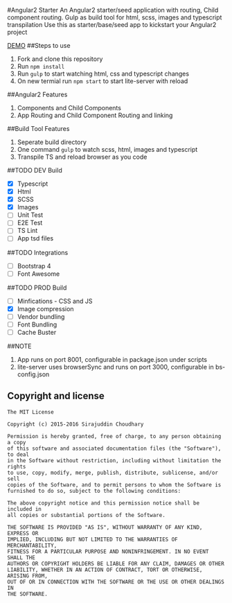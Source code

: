 #Angular2 Starter
An Angular2 starter/seed application with routing, Child component routing. Gulp as build tool for html, scss, images and typescript transpilation
Use this as starter/base/seed app to kickstart your Angular2 project

[DEMO](http://sirajc.github.io/angular2-starter)
##Steps to use
1. Fork and clone this repository
1. Run `npm install`
1. Run `gulp` to start watching html, css and typescript changes
1. On new termial run `npm start` to start lite-server with reload

##Angular2 Features
1. Components and Child Components
1. App Routing and Child Component Routing and linking

##Build Tool Features
1. Seperate build directory
1. One command `gulp` to watch scss, html, images and typescript
1. Transpile TS and reload browser as you code

##TODO DEV Build
- [x] Typescript
- [x] Html
- [x] SCSS
- [x] Images
- [ ] Unit Test
- [ ] E2E Test
- [ ] TS Lint
- [ ] App tsd files

##TODO Integrations
- [ ] Bootstrap 4
- [ ] Font Awesome

##TODO PROD Build
- [ ] Minfications - CSS and JS
- [x] Image compression
- [ ] Vendor bundling
- [ ] Font Bundling
- [ ] Cache Buster

##NOTE
1. App runs on port 8001, configurable in package.json under scripts
1. lite-server uses browserSync and runs on port 3000, configurable in bs-config.json

## Copyright and license

	The MIT License

	Copyright (c) 2015-2016 Sirajuddin Choudhary

	Permission is hereby granted, free of charge, to any person obtaining a copy
	of this software and associated documentation files (the "Software"), to deal
	in the Software without restriction, including without limitation the rights
	to use, copy, modify, merge, publish, distribute, sublicense, and/or sell
	copies of the Software, and to permit persons to whom the Software is
	furnished to do so, subject to the following conditions:

	The above copyright notice and this permission notice shall be included in
	all copies or substantial portions of the Software.

	THE SOFTWARE IS PROVIDED "AS IS", WITHOUT WARRANTY OF ANY KIND, EXPRESS OR
	IMPLIED, INCLUDING BUT NOT LIMITED TO THE WARRANTIES OF MERCHANTABILITY,
	FITNESS FOR A PARTICULAR PURPOSE AND NONINFRINGEMENT. IN NO EVENT SHALL THE
	AUTHORS OR COPYRIGHT HOLDERS BE LIABLE FOR ANY CLAIM, DAMAGES OR OTHER
	LIABILITY, WHETHER IN AN ACTION OF CONTRACT, TORT OR OTHERWISE, ARISING FROM,
	OUT OF OR IN CONNECTION WITH THE SOFTWARE OR THE USE OR OTHER DEALINGS IN
	THE SOFTWARE.
